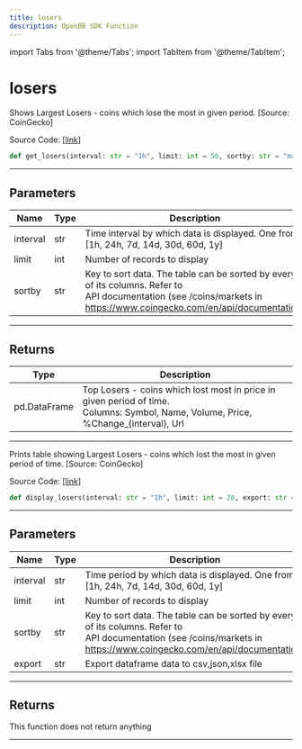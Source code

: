 ```yaml
---
title: losers
description: OpenBB SDK Function
---
```


import Tabs from '@theme/Tabs';
import TabItem from '@theme/TabItem';

# losers

<Tabs>
<TabItem value="model" label="Model" default>

Shows Largest Losers - coins which lose the most in given period. [Source: CoinGecko]

Source Code: [[link](https://github.com/OpenBB-finance/OpenBBTerminal/tree/main/openbb_terminal/cryptocurrency/discovery/pycoingecko_model.py#L288)]

```python
def get_losers(interval: str = "1h", limit: int = 50, sortby: str = "market_cap_rank") -> pd.DataFrame
```
---
## Parameters

| Name | Type | Description | Default | Optional |
| ---- | ---- | ----------- | ------- | -------- |
| interval | str | Time interval by which data is displayed. One from [1h, 24h, 7d, 14d, 30d, 60d, 1y] | 1h | True |
| limit | int | Number of records to display | 50 | True |
| sortby | str | Key to sort data. The table can be sorted by every of its columns. Refer to<br/>API documentation (see /coins/markets in https://www.coingecko.com/en/api/documentation) | market_cap_rank | True |

---
## Returns

| Type | Description |
| ---- | ----------- |
| pd.DataFrame | Top Losers  - coins which lost most in price in given period of time.<br/>Columns: Symbol, Name, Volume, Price, %Change_{interval}, Url |

---


</TabItem>
<TabItem value="view" label="View">

Prints table showing Largest Losers - coins which lost the most in given period of time. [Source: CoinGecko]

Source Code: [[link](https://github.com/OpenBB-finance/OpenBBTerminal/tree/main/openbb_terminal/cryptocurrency/discovery/pycoingecko_view.py#L146)]

```python
def display_losers(interval: str = "1h", limit: int = 20, export: str = "", sortby: str = "Market Cap Rank") -> None
```
---
## Parameters

| Name | Type | Description | Default | Optional |
| ---- | ---- | ----------- | ------- | -------- |
| interval | str | Time period by which data is displayed. One from [1h, 24h, 7d, 14d, 30d, 60d, 1y] | 1h | True |
| limit | int | Number of records to display | 20 | True |
| sortby | str | Key to sort data. The table can be sorted by every of its columns. Refer to<br/>API documentation (see /coins/markets in https://www.coingecko.com/en/api/documentation) | Market Cap Rank | True |
| export | str | Export dataframe data to csv,json,xlsx file |  | True |

---
## Returns

This function does not return anything

---


</TabItem>
</Tabs>